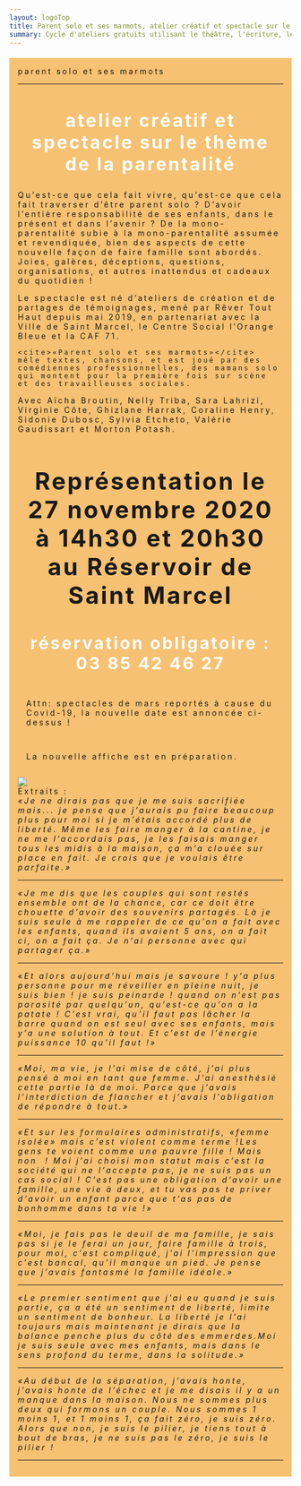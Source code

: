 ```yaml
---
layout: logoTop
title: Parent solo et ses marmots, atelier créatif et spectacle sur le thème de la parentalité à Saint Marcel et Châlon sur Saône.
summary: Cycle d'ateliers gratuits utilisant le théâtre, l'écriture, le chant, l'art thérapie, dans le but de l'écriture et de la représentation d'une pièce de théâtre réunissant une équipe amateure et professionnelle et explorant toutes les facettes de la monoparentalité.
---
```


<div id="psesm" style="background-color: #f6c172; margin-top:20px;letter-spacing: 0.2rem; padding:15px">
  <div class="Motto">
    parent solo et ses marmots
  </div>
  <hr class="styled-hr">
  <h2 style="color:white; text-align:center; font-size:32px;letter-spacing: 0.2rem;">
    atelier créatif et spectacle sur le thème de la parentalité
  </h2>
  <p class="intro-text">Qu’est-ce que cela fait vivre, qu’est-ce que cela fait traverser d’être parent solo&nbsp;? D’avoir l’entière responsabilité de ses enfants, dans le présent et dans l’avenir ? De la mono-parentalité subie à la mono-parentalité assumée et revendiquée, bien des aspects de cette nouvelle façon de faire famille sont abordés. Joies, galères, déceptions, questions, organisations, et autres inattendus et cadeaux du quotidien !</p>
  <p class="intro-text">
    Le spectacle est né d’ateliers de création et de partages de témoignages, mené par
    <span class="rever-typog">Rêver Tout Haut</span>
    depuis mai 2019, en partenariat avec la Ville de Saint Marcel, le Centre Social l’Orange Bleue et la CAF 71.

    <cite>«Parent solo et ses marmots»</cite>
    mêle textes, chansons, et est joué par des comédiennes professionnelles, des mamans solo qui montent pour la première fois sur scène et des travailleuses sociales.

  </p>
  <p class="intro-text">
    Avec Aïcha Broutin, Nelly Triba, Sara Lahrizi, Virginie Côte, Ghizlane Harrak, Coraline Henry, Sidonie Dubosc, Sylvia Etcheto, Valérie Gaudissart et Morton Potash.
  </p>
  <h2 style="color:tomatored; text-align:center; font-size:42px;letter-spacing: 0.2rem;">Représentation le 27 novembre 2020
    <br>à 14h30 et 20h30
    <br>au Réservoir de Saint Marcel</h2>
  <h3 style="text-align:center;font-size:30px;color:white">réservation obligatoire : 03 85 42 46 27
  </h3>
  <p style="padding:15px">Attn: spectacles de mars reportés à cause du Covid-19, la nouvelle date est annoncée ci-dessus !</p>
  <p style="padding:15px">La nouvelle affiche est en préparation.</p>
  <div class="center-big-block">
    <img src="https://res.cloudinary.com/dnxcesebo/image/upload/q_auto,f_auto,w_800/v1581649257/Affiche-parent-solo_jumrye.jpg">
  </div>
  <div class="MottoSmaller">Extraits :</div>
  <cite>
    «Je ne dirais pas que je me suis sacrifiée mais... je pense que j’aurais pu faire beaucoup plus pour moi si je m’étais accordé plus de liberté. Même les faire manger à la cantine, je ne me l’accordais pas, je les faisais manger tous les midis à la maison, ça m’a clouée sur place en fait. Je crois que je voulais être parfaite.»
  </cite><hr>
  <cite>
    «Je me dis que les couples qui sont restés ensemble ont de la chance, car ce doit être chouette d’avoir des souvenirs partagés. Là je suis seule à me rappeler de ce qu’on a fait avec les enfants, quand ils avaient 5 ans, on a fait ci, on a fait ça. Je n’ai personne avec qui partager ça.»
  </cite><hr>
  <cite>
    «Et alors aujourd’hui mais je savoure&nbsp;! y’a plus personne pour me réveiller en pleine nuit, je suis bien&nbsp;! je suis peinarde&nbsp;! quand on n’est pas parasité par quelqu’un, qu’est-ce qu’on a la patate&nbsp;! C’est vrai, qu’il faut pas lâcher la barre quand on est seul avec ses enfants, mais y’a une solution à tout. Et c’est de l’énergie puissance 10 qu’il faut&nbsp;!»
  </cite><hr>
  <cite>
    «Moi, ma vie, je l’ai mise de côté, j’ai plus pensé à moi en tant que femme. J’ai anesthésié cette partie là de moi. Parce que j’avais l’interdiction de flancher et j’avais l’obligation de répondre à tout.»
  </cite><hr>
  <cite>
    «Et sur les formulaires administratifs, «femme isolée» mais c’est violent comme terme&nbsp;!Les gens te voient comme une pauvre fille&nbsp;! Mais non &nbsp;! Moi j’ai choisi mon statut mais c’est la société qui ne l’accepte pas, je ne suis pas un cas social&nbsp;! C’est pas une obligation d’avoir une famille, une vie à deux, et tu vas pas te priver d’avoir un enfant parce que t’as pas de bonhomme dans ta vie&nbsp;!»
  </cite><hr>
  <cite>
    «Moi, je fais pas le deuil de ma famille, je sais pas si je le ferai un jour, faire famille à trois, pour moi, c’est compliqué, j’ai l’impression que c’est bancal, qu’il manque un pied. Je pense que j’avais fantasmé la famille idéale.»
  </cite><hr>
  <cite>
    «Le premier sentiment que j’ai eu quand je suis partie, ça a été un sentiment de liberté, limite un sentiment de bonheur. La liberté je l’ai toujours mais maintenant je dirais que la balance penche plus du côté des emmerdes.Moi je suis seule avec mes enfants, mais dans le sens profond du terme, dans la solitude.»
  </cite><hr>
  <cite>
    «Au début de la séparation, j’avais honte, j’avais honte de l’échec et je me disais il y a un manque dans la maison. Nous ne sommes plus deux qui formons un couple. Nous sommes 1 moins 1, et 1 moins 1, ça fait zéro, je suis zéro. Alors que non, je suis le pilier, je tiens tout à bout de bras, je ne suis pas le zéro, je suis le pilier&nbsp;!
  </cite><hr>
</div>
